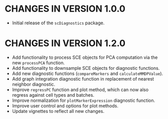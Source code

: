 # CHANGES IN VERSION 1.0.0
* Initial release of the `scDiagnostics` package.

# CHANGES IN VERSION 1.2.0
* Add functionality to process SCE objects for PCA computation via the new `processPCA` function.
* Add functionality to downsample SCE objects for diagnostic functions.
* Add new diagnostic functions (`compareMarkers` and `calculateMMDPValue`).
* Add graph integration diagnostic function in replacement of nearest neighbor diagnostic.
* Improve `regressPC` function and plot method, which can now also regress against cell types and batches.
* Improve normalization for `plotMarkerExpression` diagnostic function.
* Improve user control and options for plot methods.
* Update vignettes to reflect all new changes.
